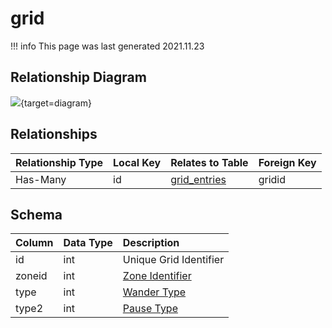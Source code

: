 # grid

!!! info
	This page was last generated 2021.11.23

## Relationship Diagram

[![](https://mermaid.ink/img/eyJjb2RlIjoiZXJEaWFncmFtXG4gICAgZ3JpZCB7XG4gICAgICAgIGludCBpZFxuICAgIH1cbiAgICBncmlkX2VudHJpZXMge1xuICAgICAgICBpbnQgZ3JpZGlkXG4gICAgfVxuICAgIGdyaWQgfHwtLW97IGdyaWRfZW50cmllcyA6IEhhcy1NYW55XG5cbiIsIm1lcm1haWQiOnsidGhlbWUiOiJkZWZhdWx0In0sInVwZGF0ZUVkaXRvciI6dHJ1ZSwiYXV0b1N5bmMiOnRydWUsInVwZGF0ZURpYWdyYW0iOnRydWV9)](https://mermaid.ink/img/eyJjb2RlIjoiZXJEaWFncmFtXG4gICAgZ3JpZCB7XG4gICAgICAgIGludCBpZFxuICAgIH1cbiAgICBncmlkX2VudHJpZXMge1xuICAgICAgICBpbnQgZ3JpZGlkXG4gICAgfVxuICAgIGdyaWQgfHwtLW97IGdyaWRfZW50cmllcyA6IEhhcy1NYW55XG5cbiIsIm1lcm1haWQiOnsidGhlbWUiOiJkZWZhdWx0In0sInVwZGF0ZUVkaXRvciI6dHJ1ZSwiYXV0b1N5bmMiOnRydWUsInVwZGF0ZURpYWdyYW0iOnRydWV9){target=diagram}

## Relationships
| Relationship Type | Local Key | Relates to Table | Foreign Key |
| :--- | :--- | :--- | :--- |
| Has-Many | id | [grid_entries](../../schema/grids/grid_entries.md) | gridid |


## Schema
| Column | Data Type | Description |
| :--- | :--- | :--- |
| id | int | Unique Grid Identifier |
| zoneid | int | [Zone Identifier](../../../../server/zones/zone-list) |
| type | int | [Wander Type](../../../../server/npc/spawns/wander-types) |
| type2 | int | [Pause Type](../../../../server/npc/spawns/pause-types) |

